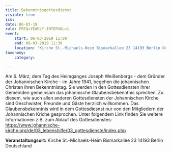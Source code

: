 ```yaml
---
title: Bekenntnisgottesdienst
visible: true
ics: 
date: 06-03-19
rule: FREQ=YEARLY;INTERVAL=1
event:
	start: 06-03-2019 11:00
	end: 06-03-2019 11:30
	location: 'Kirche St.-Michaels-Heim Bismarkallee 23 14193 Berlin Deutschland'
taxonomy:
	category: 

---
```

Am 6. März, dem Tag des Heimganges Joseph Weißenbergs - dem Gründer der Johannischen Kirche - im Jahre 1941, begehen die johannischen Christen ihren Bekenntnistag. Sie werden in den Gottesdiensten ihrer Gemeinden gemeinsam das johannische Glaubensbekenntnis sprechen.
Zu diesem, wie auch allen anderen Gottesdiensten der Johannischen Kirche sind Geschwister, Freunde und Gäste herzlich willkommen. Das Glaubensbekenntnis wird in dem Gottesdiesnst nur von den Mitgliedern der Johannischen Kriche gesprochen. Unter folgendem Link finden Sie weitere Informationen z.B. zum Ablauf des Gottesdienstes: https://www.johannische-kirche.org/de/03_lebenshilfe/03_gottesdienste/index.php


**Veranstaltungsort:** Kirche St.-Michaels-Heim
Bismarkallee 23
14193 Berlin
Deutschland

